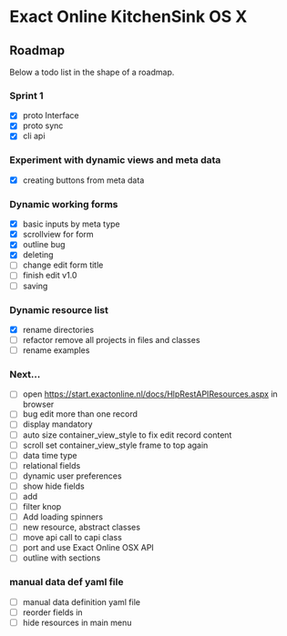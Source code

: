 # Exact Online KitchenSink OS X

## Roadmap

Below a todo list in the shape of a roadmap.

### Sprint 1
- [x] proto Interface
- [x] proto sync
- [x] cli api

### Experiment with dynamic views and meta data
- [x] creating buttons from meta data

### Dynamic working forms
- [x] basic inputs by meta type
- [x] scrollview for form
- [x] outline bug
- [x] deleting
- [ ] change edit form title
- [ ] finish edit v1.0
- [ ] saving

### Dynamic resource list
- [x] rename directories
- [ ] refactor remove all projects in files and classes
- [ ] rename examples

### Next...
- [ ] open https://start.exactonline.nl/docs/HlpRestAPIResources.aspx in
  browser
- [ ] bug edit more than one record
- [ ] display mandatory
- [ ] auto size container_view_style to fix edit record content
- [ ] scroll set container_view_style frame to top again
- [ ] data time type
- [ ] relational fields
- [ ] dynamic user preferences
- [ ] show hide fields
- [ ] add
- [ ] filter knop
- [ ] Add loading spinners
- [ ] new resource, abstract classes
- [ ] move api call to capi class
- [ ] port and use Exact Online OSX API
- [ ] outline with sections

### manual data def yaml file
- [ ] manual data definition yaml file
- [ ] reorder fields in
- [ ] hide resources in main menu
